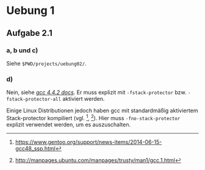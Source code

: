 # Uebung 1

## Aufgabe 2.1
### a, b und c)
Siehe `$PWD/projects/uebung02/`.

### d)
Nein, siehe [*gcc 4.4.2 docs*](https://gcc.gnu.org/onlinedocs/gcc-4.4.2/gcc/Optimize-Options.html).
Er muss explizit mit `-fstack-protector` bzw. `-fstack-protector-all` aktiviert werden.

Einige Linux Distributionen jedoch haben gcc mit standardmäßig aktiviertem Stack-protector kompiliert (vgl. [^1], [^2]).
Hier muss `-fno-stack-protector` explizit verwendet werden, um es auszuschalten.

[^1]: https://www.gentoo.org/support/news-items/2014-06-15-gcc48_ssp.html
[^2]: http://manpages.ubuntu.com/manpages/trusty/man1/gcc.1.html